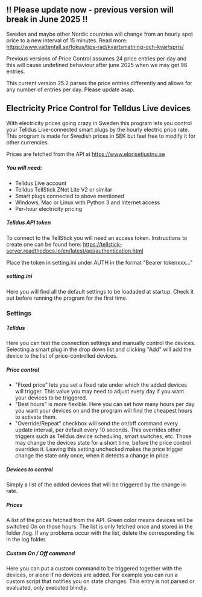 ## !! Please update now - previous version will break in June 2025 !!
Sweden and maybe other Nordic countries will change from an hourly spot price to a new interval of 15 minutes. Read more: https://www.vattenfall.se/fokus/tips-rad/kvartsmatning-och-kvartspris/

Previous versions of Price Control assumes 24 price entries per day and this will cause undefined behaviour after june 2025 when we may get 96 entries.

This current version 25.2 parses the price entries differently and allows for any number of entries per day. Please update asap.

## Electricity Price Control for Telldus Live devices

With electricity prices going crazy in Sweden this program lets you control your Telldus Live-connected smart plugs by the hourly electric price rate. This program is made for Swedish prices in SEK but feel free to modify it for other currencies.

Prices are fetched from the API at https://www.elprisetjustnu.se

##### You will need:
* Telldus Live account
* Telldus TellStick ZNet Lite V2 or similar
* Smart plugs connected to above mentioned
* Windows, Mac or Linux with Python 3 and Internet access
* Per-hour electricity pricing

##### Telldus API token
To connect to the TellStick you will need an access token. Instructions to create one can be found here: https://tellstick-server.readthedocs.io/en/latest/api/authentication.html

Place the token in setting.ini under AUTH in the format "Bearer tokenxxx..."

##### setting.ini
Here you will find all the default settings to be loadaded at startup. Check it out before running the program for the first time.

### Settings
##### Telldus
Here you can test the connection settings and manually control the devices. Selecting a smart plug in the drop down list and clicking "Add" will add the device to the list of price-controlled devices.

##### Price control
* "Fixed price" lets you set a fixed rate under which the added devices will trigger. This value you may need to adjust every day if you want your devices to be triggered.
* "Best hours" is more flexible. Here you can set how many hours per day you want your devices on and the program will find the cheapest hours to activate them.
* "Override/Repeat" checkbox will send the on/off command every update interval, per default every 10 seconds. This overrides other triggers such as Telldus device scheduling, smart switches, etc. Those may change the devices state for a short time, before the price control overrides it. Leaving this setting unchecked makes the price trigger change the state only once, when it detects a change in price.

##### Devices to control
Simply a list of the added devices that will be triggered by the change in rate.

##### Prices
A list of the prices fetched from the API. Green color means devices will be switched On on those hours. The list is only fetched once and stored in the folder /log. If any problems occur with the list, delete the corresponding file in the log folder.

##### Custom On / Off command
Here you can put a custom command to be triggered together with the devices, or alone if no devices are added. For example you can run a custom script that notifies you on state changes. This entry is not parsed or evaluated, only executed blindly.
